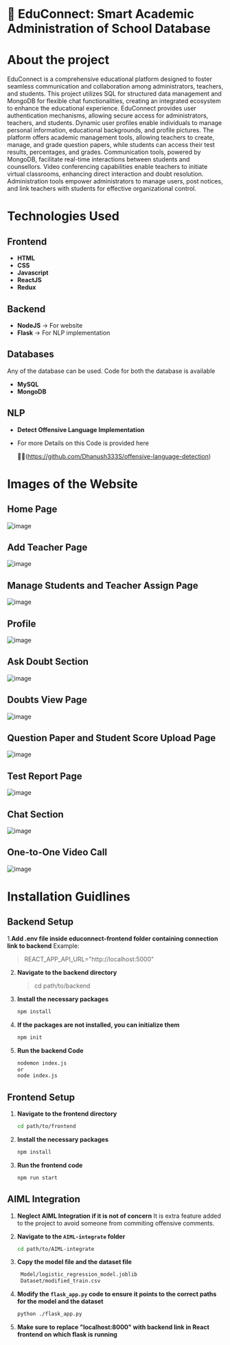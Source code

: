 # 🚀 EduConnect: Smart Academic Administration of School Database

# About the project

EduConnect is a comprehensive educational platform designed to foster seamless communication and 
collaboration among administrators, teachers, and students. This project utilizes SQL for structured data 
management and MongoDB for flexible chat functionalities, creating an integrated ecosystem to enhance 
the educational experience. EduConnect provides user authentication mechanisms, allowing secure access 
for administrators, teachers, and students. Dynamic user profiles enable individuals to manage personal 
information, educational backgrounds, and profile pictures. The platform offers academic management 
tools, allowing teachers to create, manage, and grade question papers, while students can access their test 
results, percentages, and grades.
Communication tools, powered by MongoDB, facilitate real-time interactions between students and 
counsellors. Video conferencing capabilities enable teachers to initiate virtual classrooms, enhancing 
direct interaction and doubt resolution. Administration tools empower administrators to manage users, 
post notices, and link teachers with students for effective organizational control.

# Technologies Used
## Frontend 
* **HTML**
* **CSS**
* **Javascript**
* **ReactJS**
* **Redux**

## Backend 
* **NodeJS** -> For website
* **Flask**  -> For NLP implementation

## Databases
Any of the database can be used. Code for both the database is available
* **MySQL**
* **MongoDB**

## NLP 
* **Detect Offensive Language Implementation**
* For more Details on this Code is provided here

   🔗🔗(https://github.com/Dhanush333S/offensive-language-detection)


# Images of the Website
## Home Page
  ![image](https://github.com/SMOHAMMEDASHIQ/educonnect-classroom/assets/105161538/09f4c4d4-255d-4562-96e1-02d89d5cb4ae)
## Add Teacher Page
  ![image](https://github.com/SMOHAMMEDASHIQ/educonnect-classroom/assets/105161538/760bae28-f0a2-491d-b866-24717f2f3651)
## Manage Students and Teacher Assign Page
  ![image](https://github.com/SMOHAMMEDASHIQ/educonnect-classroom/assets/105161538/20cce07e-8c51-440e-aa83-15e64aa325a9)
## Profile
  ![image](https://github.com/SMOHAMMEDASHIQ/educonnect-classroom/assets/105161538/955affc1-0aae-4985-9da9-721e2ec2d2b8)
## Ask Doubt Section
  ![image](https://github.com/SMOHAMMEDASHIQ/educonnect-classroom/assets/105161538/0111db9f-df98-478e-b261-01821e8c8e19)
## Doubts View Page
  ![image](https://github.com/SMOHAMMEDASHIQ/educonnect-classroom/assets/105161538/27e7ec07-b0ae-4372-b26d-d6ff92672a48)
## Question Paper and Student Score Upload Page
  ![image](https://github.com/SMOHAMMEDASHIQ/educonnect-classroom/assets/105161538/b741d605-326e-4f28-a636-a0dacf8bff40)
## Test Report Page
  ![image](https://github.com/SMOHAMMEDASHIQ/educonnect-classroom/assets/105161538/0eee39de-1d30-4707-a385-815d88fe3762)
## Chat Section
  ![image](https://github.com/SMOHAMMEDASHIQ/educonnect-classroom/assets/105161538/7db3cf87-d594-446d-ba1f-a4b862965b01)
## One-to-One Video Call 
  ![image](https://github.com/SMOHAMMEDASHIQ/educonnect-classroom/assets/105161538/323c0c9d-59e4-4fad-9efb-a960ded7604f)
  

# Installation Guidlines
## Backend Setup

1.**Add .env file inside educonnect-frontend folder containing connection link to backend**
   Example:
   
   > REACT_APP_API_URL="http://localhost:5000"

2. **Navigate to the backend directory**
   
   > cd path/to/backend

3. **Install the necessary packages**
   ```bash
   npm install
   
4. **If the packages are not installed, you can initialize them**
   ```bash
   npm init

5. **Run the backend Code**
   ```bash
   nodemon index.js
   or
   node index.js

## Frontend Setup

1. **Navigate to the frontend directory**
   ```bash
   cd path/to/frontend
2. **Install the necessary packages**
   ```bash
   npm install
3. **Run the frontend code**
   ```bash
   npm run start

## AIML Integration

1. **Neglect AIML Integration if it is not of concern**
      It is extra feature added to the project to avoid someone from commiting offensive comments.
     
3. **Navigate to the `AIML-integrate` folder**
   ```bash
   cd path/to/AIML-integrate
   
3. **Copy the model file and the dataset file**
   ```bash
    Model/logistic_regression_model.joblib
    Dataset/modified_train.csv
4. **Modify the `flask_app.py` code to ensure it points to the correct paths for the model and the dataset**
    ```bash
   python ./flask_app.py
5. **Make sure to replace "localhost:8000" with backend link in React frontend on which flask is running**

